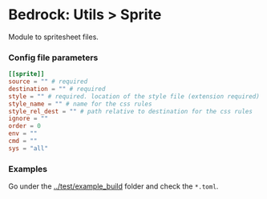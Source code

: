 # Bedrock: Utils > Sprite

Module to spritesheet files.<br>

### Config file parameters
```toml
[[sprite]]
source = "" # required
destination = "" # required
style = "" # required. location of the style file (extension required)
style_name = "" # name for the css rules
style_rel_dest = "" # path relative to destination for the css rules
ignore = ""
order = 0
env = ""
cmd = ""
sys = "all"
```

### Examples
Go under the [../test/example_build](../test/example_build) folder and check the `*.toml`.
